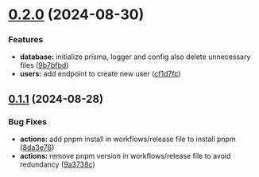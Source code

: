 # [0.2.0](https://github.com/hackathon-warriors/backend/compare/v0.1.1...v0.2.0) (2024-08-30)


### Features

* **database:** initialize prisma, logger and config also delete unnecessary files ([9b7bfbd](https://github.com/hackathon-warriors/backend/commit/9b7bfbddf872ff8b8171393ab2aee5d251e8a070))
* **users:** add endpoint to create new user ([cf1d7fc](https://github.com/hackathon-warriors/backend/commit/cf1d7fcd54fb41c6a36259642635b50bb3abea60))

## [0.1.1](https://github.com/hackathon-warriors/backend/compare/v0.1.0...v0.1.1) (2024-08-28)


### Bug Fixes

* **actions:** add pnpm install in workflows/release file to install pnpm ([8da3e76](https://github.com/hackathon-warriors/backend/commit/8da3e7628649356d3a6c2d67307b28bb8385eb06))
* **actions:** remove pnpm version in workflows/release file to avoid redundancy ([9a3738c](https://github.com/hackathon-warriors/backend/commit/9a3738c2fd107511335830d2f50727bf8d62a1e5))

